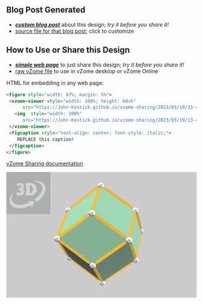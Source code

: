 
## Blog Post Generated

 - [***custom blog post***](<https://John-Kostick.github.io/vzome-sharing/2023/03/19/Rhombic-Dodecahedron-Transformations-13-44-39.html>) about this design; *try it before you share it!*
 - [source file for that blog post](<https://github.com/John-Kostick/vzome-sharing/edit/main/_posts/2023-03-19-Rhombic-Dodecahedron-Transformations-13-44-39.md>); click to customize
 


## How to Use or Share this Design

 - [***simple web page***](<https://John-Kostick.github.io/vzome-sharing/2023/03/19/13-44-39-Rhombic-Dodecahedron-Transformations/>) to just share this design; *try it before you share it!*
 - [raw vZome file](<https://raw.githubusercontent.com/John-Kostick/vzome-sharing/main/2023/03/19/13-44-39-Rhombic-Dodecahedron-Transformations/Rhombic-Dodecahedron-Transformations.vZome>) to use in vZome desktop or vZome Online
 
 HTML for embedding in any web page:
 ```html
<figure style="width: 87%; margin: 5%">
  <vzome-viewer style="width: 100%; height: 60vh"
       src="https://John-Kostick.github.io/vzome-sharing/2023/03/19/13-44-39-Rhombic-Dodecahedron-Transformations/Rhombic-Dodecahedron-Transformations.vZome" >
    <img  style="width: 100%"
       src="https://John-Kostick.github.io/vzome-sharing/2023/03/19/13-44-39-Rhombic-Dodecahedron-Transformations/Rhombic-Dodecahedron-Transformations.png" >
  </vzome-viewer>
  <figcaption style="text-align: center; font-style: italic;">
     REPLACE this caption!
  </figcaption>
</figure>
 ```

[vZome Sharing documentation](https://vzome.github.io/vzome/sharing.html#how-it-works)

![Image](<Rhombic-Dodecahedron-Transformations.png>)

